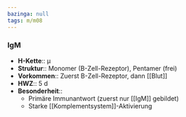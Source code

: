 ```yaml
---
bazinga: null
tags: m/m08
---
```

### IgM
- **H-Kette**:: μ 
- **Struktur**:: Monomer (B-Zell-Rezeptor), Pentamer (frei)
- **Vorkommen**:: Zuerst B-Zell-Rezeptor, dann [[Blut]]
- **HWZ**:: 5 d
- **Besonderheit**:: 
	- Primäre Immunantwort (zuerst nur [[IgM]] gebildet)
	- Starke [[Komplementsystem]]-Aktivierung